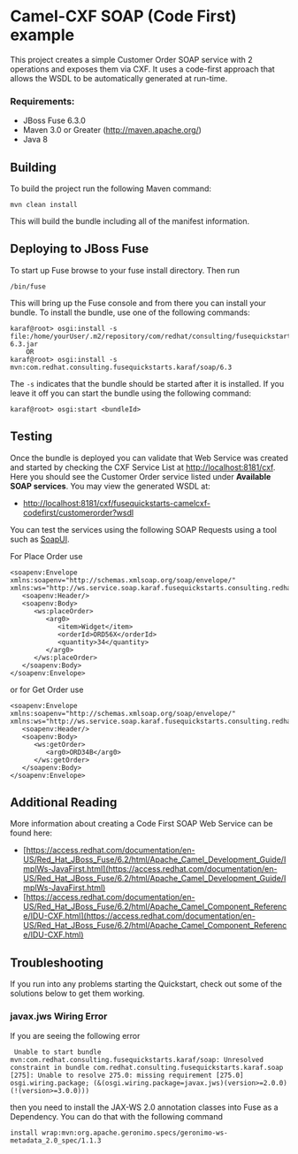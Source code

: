 Camel-CXF SOAP (Code First) example
====================================
This project creates a simple Customer Order SOAP service with 2 operations and exposes them via CXF. It uses a code-first approach that allows the WSDL to be automatically generated at run-time.
 
### Requirements:
 * JBoss Fuse 6.3.0 
 * Maven 3.0 or Greater (http://maven.apache.org/)
 * Java 8
 
Building
-----------------------
To build the project run the following Maven command: 
 
	mvn clean install
 
This will build the bundle including all of the manifest information. 

Deploying to JBoss Fuse
-----------------------
To start up Fuse browse to your fuse install directory. Then run
     
	/bin/fuse

This will bring up the Fuse console and from there you can install your bundle. To install the bundle, use one of the following commands:
 
	karaf@root> osgi:install -s file:/home/yourUser/.m2/repository/com/redhat/consulting/fusequickstarts/karaf/soap/6.3/soap-6.3.jar
        OR
	karaf@root> osgi:install -s mvn:com.redhat.consulting.fusequickstarts.karaf/soap/6.3
 
The `-s` indicates that the bundle should be started after it is installed. If you leave it off you can start the bundle using the following command:
    
	karaf@root> osgi:start <bundleId>

Testing
-----------------------
Once the bundle is deployed you can validate that Web Service was created and started by checking the CXF Service List at [http://localhost:8181/cxf](http://localhost:8181/cxf). Here you should see the Customer Order service listed under **Available SOAP services**. You may view the generated WSDL at:

- [http://localhost:8181/cxf/fusequickstarts-camelcxf-codefirst/customerorder?wsdl](http://localhost:8181/cxf/fusequickstarts-camelcxf-codefirst/customerorder?wsdl)

You can test the services using the following SOAP Requests using a tool such as [SoapUI](http://www.soapui.org/).

For Place Order use 

	<soapenv:Envelope xmlns:soapenv="http://schemas.xmlsoap.org/soap/envelope/" xmlns:ws="http://ws.service.soap.karaf.fusequickstarts.consulting.redhat.com/">
	   <soapenv:Header/>
	   <soapenv:Body>
	      <ws:placeOrder>
	         <arg0>
	            <item>Widget</item>
	            <orderId>ORD56X</orderId>
	            <quantity>34</quantity>
	         </arg0>
	      </ws:placeOrder>
	   </soapenv:Body>
	</soapenv:Envelope>

or for Get Order use

	<soapenv:Envelope xmlns:soapenv="http://schemas.xmlsoap.org/soap/envelope/" xmlns:ws="http://ws.service.soap.karaf.fusequickstarts.consulting.redhat.com/">
	   <soapenv:Header/>
	   <soapenv:Body>
	      <ws:getOrder>
	         <arg0>ORD34B</arg0>
	      </ws:getOrder>
	   </soapenv:Body>
	</soapenv:Envelope>

Additional Reading
-----------------------
More information about creating a Code First SOAP Web Service can be found here:

- [https://access.redhat.com/documentation/en-US/Red_Hat_JBoss_Fuse/6.2/html/Apache_Camel_Development_Guide/ImplWs-JavaFirst.html](https://access.redhat.com/documentation/en-US/Red_Hat_JBoss_Fuse/6.2/html/Apache_Camel_Development_Guide/ImplWs-JavaFirst.html)
- [https://access.redhat.com/documentation/en-US/Red_Hat_JBoss_Fuse/6.2/html/Apache_Camel_Component_Reference/IDU-CXF.html](https://access.redhat.com/documentation/en-US/Red_Hat_JBoss_Fuse/6.2/html/Apache_Camel_Component_Reference/IDU-CXF.html)

Troubleshooting
-----------------------
If you run into any problems starting the Quickstart, check out some of the solutions below to get them working.

### javax.jws Wiring Error
If you are seeing the following error

	 Unable to start bundle mvn:com.redhat.consulting.fusequickstarts.karaf/soap: Unresolved constraint in bundle com.redhat.consulting.fusequickstarts.karaf.soap [275]: Unable to resolve 275.0: missing requirement [275.0] osgi.wiring.package; (&(osgi.wiring.package=javax.jws)(version>=2.0.0)(!(version>=3.0.0)))

then you need to install the JAX-WS 2.0 annotation classes into Fuse as a Dependency. You can do that with the following command

	install wrap:mvn:org.apache.geronimo.specs/geronimo-ws-metadata_2.0_spec/1.1.3
